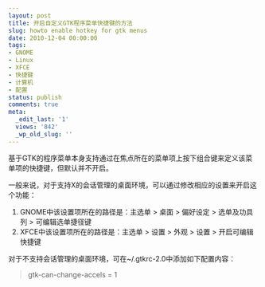 ```yaml
---
layout: post
title: 开启自定义GTK程序菜单快捷键的方法
slug: howto enable hotkey for gtk menus
date: 2010-12-04 00:00:00
tags:
- GNOME
- Linux
- XFCE
- 快捷键
- 计算机
- 配置
status: publish
comments: true
meta:
  _edit_last: '1'
  views: '842'
  _wp_old_slug: ''
---
```

基于GTK的程序菜单本身支持通过在焦点所在的菜单项上按下组合键来定义该菜单项的快捷键，但默认并不开启。

一般来说，对于支持X的会话管理的桌面环境，可以通过修改相应的设置来开启这个功能：
<ol>
	<li>GNOME中该设置项所在的路径是：主选单 > 桌面 > 偏好设定 > 选单及功具列 > 可编辑选单捷径键</li>
	<li>XFCE中该设置项所在的路径是：主选单 > 设置 > 外观 > 设置 > 开启可编辑快捷键</li>
</ol>

对于不支持会话管理的桌面环境，可在~/.gtkrc-2.0中添加如下配置内容：

<blockquote>
gtk-can-change-accels = 1
</blockquote>


